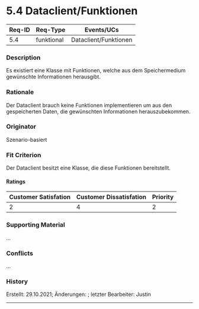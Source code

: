 # 5.4 Dataclient/Funktionen

| Req-ID | Req-Type | Events/UCs                    |
|--------|----------|-------------------------------|
| 5.4    | funktional | Dataclient/Funktionen |

### Description
Es existiert eine Klasse mit Funktionen, welche aus dem Speichermedium gewünschte Informationen herausgibt.

### Rationale
Der Dataclient brauch keine Funktionen implementieren um aus den gespeicherten Daten, die gewünschten Informationen herauszubekommen.

### Originator
Szenario-basiert

### Fit Criterion
Der Dataclient besitzt eine Klasse, die diese Funktionen bereitstellt.

#### Ratings
| Customer Satisfation | Customer Dissatisfation | Priority |
|----------------------|-------------------------|----------|
| 2                    | 4                       | 2        |

### Supporting Material
...

### Conflicts
...

### History
Erstellt: 29.10.2021; Änderungen: ; letzter Bearbeiter: Justin

---
